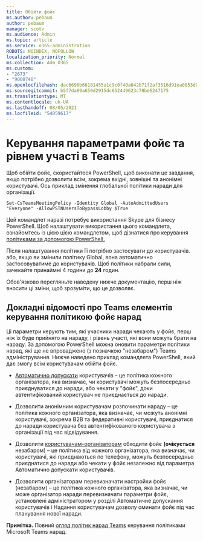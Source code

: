 ```yaml
---
title: Обійти фойє
ms.author: pebaum
author: pebaum
manager: scotv
ms.audience: Admin
ms.topic: article
ms.service: o365-administration
ROBOTS: NOINDEX, NOFOLLOW
localization_priority: Normal
ms.collection: Adm_O365
ms.custom:
- "2673"
- "9000740"
ms.openlocfilehash: dac6690b66181455a1c9c0f40a642b71f2af3516d91ea0853d06564b017b03a2
ms.sourcegitcommit: b5f7da89a650d2915dc652449623c78be6247175
ms.translationtype: MT
ms.contentlocale: uk-UA
ms.lasthandoff: 08/05/2021
ms.locfileid: "54059617"
---
```

# <a name="control-lobby-settings-and-level-of-participation-in-teams"></a>Керування параметрами фойє та рівнем участі в Teams

Щоб обійти фойє, скористайтеся PowerShell, щоб виконати це завдання, якщо потрібно дозволити всім, зокрема вхідні, зовнішні та анонімні користувачі.  Ось приклад змінення глобальної політики наради для організації.

`Set-CsTeamsMeetingPolicy -Identity Global -AutoAdmittedUsers "Everyone" -AllowPSTNUsersToBypassLobby $True`

Цей командлет наразі потребує використання Skype для бізнесу PowerShell. Щоб налаштувати використання цього командлета, ознайомтесь із цією цією командлетом, щоб дізнатися про керування [політиками за допомогою PowerShell.](https://docs.microsoft.com/microsoftteams/teams-powershell-overview#managing-policies-via-powershell)

Після налаштування політики її потрібно застосувати до користувачів. або, якщо ви змінили політику Global, вона автоматично застосовуватиме до користувачів. Щоб політики набрали сили, зачекайте принаймні 4 години до **24** годин. 

Обов'язково перегляньте наведену нижче документацію, перш ніж вносити ці зміни, щоб зрозуміти, що це дозволяє.


## <a name="understanding-teams-meeting-lobby-policy-controls"></a>Докладні відомості про Teams елементів керування політикою фойє нарад

Ці параметри керують тим, які учасники наради чекають у фойє, перш ніж їх буде прийнято на нараду, і рівень участі, які вони можуть брати на нараду. За допомогою PowerShell можна оновити параметри політики нарад, які ще не впроваджено (з позначкою "незабаром") Teams адміністрування. Нижче наведено приклад командлета PowerShell, який дає змогу всім користувачам обійти фойє.

- [Автоматично допускати](https://docs.microsoft.com/microsoftteams/meeting-policies-in-teams#automatically-admit-people) користувачів – це політика кожного організатора, яка визначає, чи користувачі можуть безпосередньо приєднуватися до наради, або чекати у "фойє", доки автентифікований користувач не приєднається до наради.

- [](https://docs.microsoft.com/microsoftteams/meeting-policies-in-teams#allow-anonymous-people-to-start-a-meeting) Дозволити анонімним користувачам розпочинати нараду – це політика кожного організатора, яка визначає, чи можуть анонімні користувачі, зокрема B2B та федеративні користувачі, приєднатися до наради користувача без автентифікованого користувача з організації під час відвідування.

- Дозволити [користувачам-організаторам](https://docs.microsoft.com/microsoftteams/meeting-policies-in-teams#allow-dial-in-users-to-bypass-the-lobby-coming-soon) обходити фойє **(очікується** незабаром) – це політика від кожного організатора, яка визначає, чи користувачі, які приєднаються  по телефону, можуть безпосередньо приєднатися до наради або чекати у фойє незалежно від параметра Автоматично допускати користувачів.

- Дозволити організаторам перевизначати настройки фойє (незабаром) – це політика кожного організатора, яка визначає, чи може  організатор наради  перевизначати параметри фойє, установлені адміністратором у розділі Автоматичне допускання користувачів і Надання користувачам дозволу оминати фойє під час планування нової наради. [](https://docs.microsoft.com/microsoftteams/meeting-policies-in-teams#allow-organizers-to-override-lobby-settings-coming-soon) 

**Примітка.** Повний [огляд політик нарад Teams](https://docs.microsoft.com/microsoftteams/meeting-policies-in-teams) керування політиками Microsoft Teams нарад.
